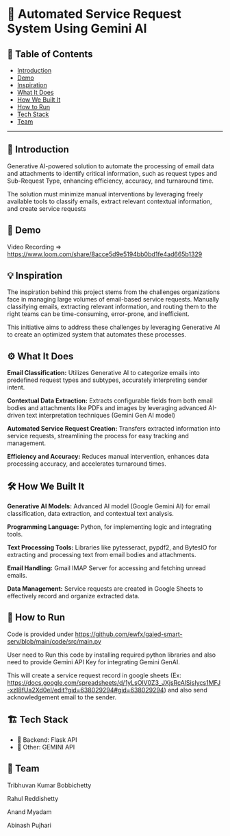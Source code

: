 # 🚀 Automated Service Request System Using Gemini AI

## 📌 Table of Contents
- [Introduction](#introduction)
- [Demo](#demo)
- [Inspiration](#inspiration)
- [What It Does](#what-it-does)
- [How We Built It](#how-we-built-it)
- [How to Run](#how-to-run)
- [Tech Stack](#tech-stack)
- [Team](#team)

---

## 🎯 Introduction
Generative AI-powered solution to automate the processing of email data and attachments to identify critical information, such as request types and Sub-Request Type, enhancing efficiency, accuracy, and turnaround time. 

The solution must minimize manual interventions by leveraging freely available tools to classify emails, extract relevant contextual information, and create service requests

## 🎥 Demo
Video Recording => https://www.loom.com/share/8acce5d9e5194bb0bd1fe4ad665b1329



## 💡 Inspiration
The inspiration behind this project stems from the challenges organizations face in managing large volumes of email-based service requests. Manually classifying emails, extracting relevant information, and routing them to the right teams can be time-consuming, error-prone, and inefficient.

This initiative aims to address these challenges by leveraging Generative AI to create an optimized system that automates these processes.

## ⚙️ What It Does

**Email Classification:** 
Utilizes Generative AI to categorize emails into predefined request types and subtypes, accurately interpreting sender intent.

**Contextual Data Extraction:** 
Extracts configurable fields from both email bodies and attachments like PDFs and images by leveraging advanced AI-driven text interpretation techniques (Gemini Gen AI model)

**Automated Service Request Creation:** 
Transfers extracted information into service requests, streamlining the process for easy tracking and management.

**Efficiency and Accuracy:** 
Reduces manual intervention, enhances data processing accuracy, and accelerates turnaround times.

## 🛠️ How We Built It

**Generative AI Models:** 
Advanced AI model (Google Gemini AI) for email classification, data extraction, and contextual text analysis. 

**Programming Language:** 
Python, for implementing logic and integrating tools.

**Text Processing Tools:** 
Libraries like pytesseract, pypdf2, and BytesIO for extracting and processing text from email bodies and attachments.

**Email Handling:** 
Gmail IMAP Server for accessing and fetching unread emails.

**Data Management:** 
Service requests are created in Google Sheets to effectively record and organize extracted data.


## 🏃 How to Run
Code is provided under https://github.com/ewfx/gaied-smart-serv/blob/main/code/src/main.py

User need to Run this code by installing required python libraries and also need to provide Gemini API Key for integrating Gemini GenAI.

This will create a service request record in google sheets (Ex: https://docs.google.com/spreadsheets/d/1yLsOlV0Z3_JXjsRcAlSisIycs1MFJ-xzI8fUa2Xd0eI/edit?gid=638029294#gid=638029294) and also send acknowledgement email to the sender.

## 🏗️ Tech Stack
- 🔹 Backend: Flask API
- 🔹 Other: GEMINI API

## 👥 Team
Tribhuvan Kumar Bobbichetty

Rahul Reddishetty

Anand Myadam

Abinash Pujhari


